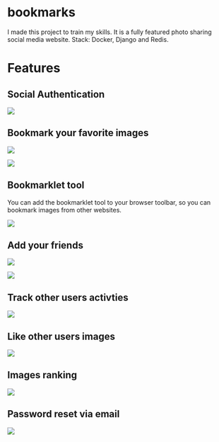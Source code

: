 # bookmarks

I made this project to train my skills. It is a fully featured photo sharing social media website.
Stack: Docker, Django and Redis.

# Features

## Social Authentication
![](https://learning.oreilly.com/library/view/django-3-by/9781838981952/Images/14981_04_42.png)

## Bookmark your favorite images
![](https://learning.oreilly.com/library/view/django-3-by/9781838981952/Images/B14981_05_02.png)

![](https://learning.oreilly.com/library/view/django-3-by/9781838981952/Images/B14981_05_12.png)

## Bookmarklet tool
You can add the bookmarklet tool to your browser toolbar, so you can bookmark images from other websites.

![](https://learning.oreilly.com/library/view/django-3-by/9781838981952/Images/B14981_05_07.png)

## Add your friends
![](https://learning.oreilly.com/library/view/django-3-by/9781838981952/Images/B14981_06_01.png)

![](https://learning.oreilly.com/library/view/django-3-by/9781838981952/Images/B14981_06_02.png)

## Track other users activties
![](https://learning.oreilly.com/library/view/django-3-by/9781838981952/Images/B14981_06_05.png)

## Like other users images
![](https://learning.oreilly.com/library/view/django-3-by/9781838981952/Images/B14981_06_07.png)

## Images ranking
![](https://learning.oreilly.com/library/view/django-3-by/9781838981952/Images/B14981_06_08.png)

## Password reset via email
![](https://learning.oreilly.com/library/view/django-3-by/9781838981952/Images/14981_04_11.png)
